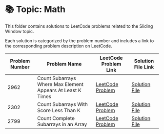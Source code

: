 
# 📚 Topic: Math

This folder contains solutions to LeetCode problems related to the Sliding Window topic.

Each solution is categorized by the problem number and includes a link to the corresponding problem description on LeetCode.


| Problem Number | Problem Name                   | LeetCode Problem Link                                           | Solution File Link                                          |
|----------------|--------------------------------|-----------------------------------------------------------------|------------------------------------------------------------|
| 2962 | Count Subarrays Where Max Element Appears At Least K Times | [LeetCode Problem](https://leetcode.com/problems/count-subarrays-where-max-element-appears-at-least-k-times/?envType=daily-question&envId=2025-04-29) | [Solution File](./2025-04-29_2962_Count_Subarrays_Where_Max_Element_Appears_At_Least_K_Times.md) |
| 2302 | Count Subarrays With Score Less Than K | [LeetCode Problem](https://leetcode.com/problems/count-subarrays-with-score-less-than-k/description/?envType=daily-question&envId=2025-04-28) | [Solution File](../../daily/2025-04-28_2302_Count_Subarrays_With_Score_Less_Than_K.md) |
| 2799 | Count Complete Subarrays in an Array | [LeetCode Problem](https://leetcode.com/problems/count-complete-subarrays-in-an-array/description/) | [Solution File](../../daily/2025-04-24_2799_Count_Complete_SubArrays_in_an_Array.md) |
